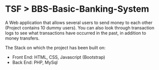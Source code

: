 # TSF > BBS-Basic-Banking-System

A Web application that allows several users to send money to each other (Project contains 10 dummy users). You can also look through transaction logs to see what transactions have occurred in the past, in addition to money transfers.

The Stack on which the project has been built on:
  - Front End: HTML, CSS, Javascript (Bootstrap)
  - Back End:  PHP, MySql
